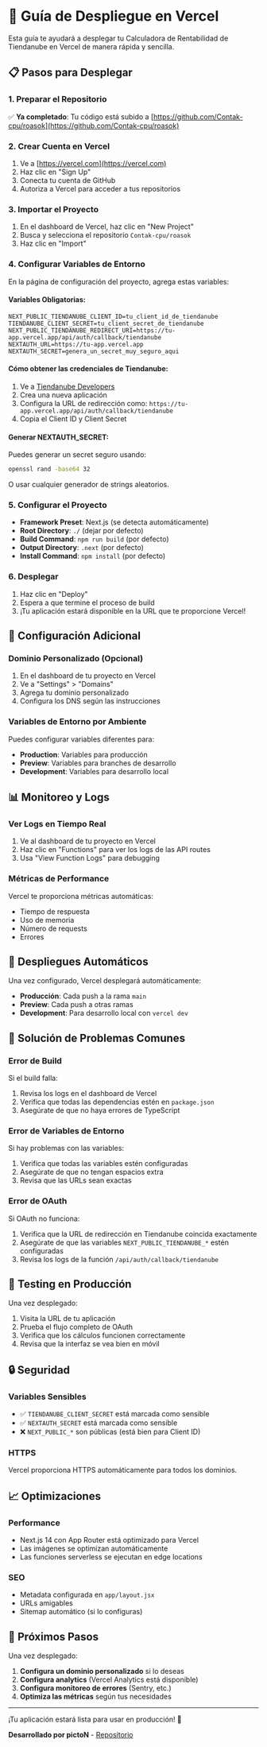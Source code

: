 # 🚀 Guía de Despliegue en Vercel

Esta guía te ayudará a desplegar tu Calculadora de Rentabilidad de Tiendanube en Vercel de manera rápida y sencilla.

## 📋 Pasos para Desplegar

### 1. Preparar el Repositorio

✅ **Ya completado**: Tu código está subido a [https://github.com/Contak-cpu/roasok](https://github.com/Contak-cpu/roasok)

### 2. Crear Cuenta en Vercel

1. Ve a [https://vercel.com](https://vercel.com)
2. Haz clic en "Sign Up"
3. Conecta tu cuenta de GitHub
4. Autoriza a Vercel para acceder a tus repositorios

### 3. Importar el Proyecto

1. En el dashboard de Vercel, haz clic en "New Project"
2. Busca y selecciona el repositorio `Contak-cpu/roasok`
3. Haz clic en "Import"

### 4. Configurar Variables de Entorno

En la página de configuración del proyecto, agrega estas variables:

#### Variables Obligatorias:

```env
NEXT_PUBLIC_TIENDANUBE_CLIENT_ID=tu_client_id_de_tiendanube
TIENDANUBE_CLIENT_SECRET=tu_client_secret_de_tiendanube
NEXT_PUBLIC_TIENDANUBE_REDIRECT_URI=https://tu-app.vercel.app/api/auth/callback/tiendanube
NEXTAUTH_URL=https://tu-app.vercel.app
NEXTAUTH_SECRET=genera_un_secret_muy_seguro_aqui
```

#### Cómo obtener las credenciales de Tiendanube:

1. Ve a [Tiendanube Developers](https://developers.tiendanube.com/)
2. Crea una nueva aplicación
3. Configura la URL de redirección como: `https://tu-app.vercel.app/api/auth/callback/tiendanube`
4. Copia el Client ID y Client Secret

#### Generar NEXTAUTH_SECRET:

Puedes generar un secret seguro usando:

```bash
openssl rand -base64 32
```

O usar cualquier generador de strings aleatorios.

### 5. Configurar el Proyecto

- **Framework Preset**: Next.js (se detecta automáticamente)
- **Root Directory**: `./` (dejar por defecto)
- **Build Command**: `npm run build` (por defecto)
- **Output Directory**: `.next` (por defecto)
- **Install Command**: `npm install` (por defecto)

### 6. Desplegar

1. Haz clic en "Deploy"
2. Espera a que termine el proceso de build
3. ¡Tu aplicación estará disponible en la URL que te proporcione Vercel!

## 🔧 Configuración Adicional

### Dominio Personalizado (Opcional)

1. En el dashboard de tu proyecto en Vercel
2. Ve a "Settings" > "Domains"
3. Agrega tu dominio personalizado
4. Configura los DNS según las instrucciones

### Variables de Entorno por Ambiente

Puedes configurar variables diferentes para:
- **Production**: Variables para producción
- **Preview**: Variables para branches de desarrollo
- **Development**: Variables para desarrollo local

## 📊 Monitoreo y Logs

### Ver Logs en Tiempo Real

1. Ve al dashboard de tu proyecto en Vercel
2. Haz clic en "Functions" para ver los logs de las API routes
3. Usa "View Function Logs" para debugging

### Métricas de Performance

Vercel te proporciona métricas automáticas:
- Tiempo de respuesta
- Uso de memoria
- Número de requests
- Errores

## 🔄 Despliegues Automáticos

Una vez configurado, Vercel desplegará automáticamente:

- **Producción**: Cada push a la rama `main`
- **Preview**: Cada push a otras ramas
- **Development**: Para desarrollo local con `vercel dev`

## 🐛 Solución de Problemas Comunes

### Error de Build

Si el build falla:

1. Revisa los logs en el dashboard de Vercel
2. Verifica que todas las dependencias estén en `package.json`
3. Asegúrate de que no haya errores de TypeScript

### Error de Variables de Entorno

Si hay problemas con las variables:

1. Verifica que todas las variables estén configuradas
2. Asegúrate de que no tengan espacios extra
3. Revisa que las URLs sean exactas

### Error de OAuth

Si OAuth no funciona:

1. Verifica que la URL de redirección en Tiendanube coincida exactamente
2. Asegúrate de que las variables `NEXT_PUBLIC_TIENDANUBE_*` estén configuradas
3. Revisa los logs de la función `/api/auth/callback/tiendanube`

## 📱 Testing en Producción

Una vez desplegado:

1. Visita la URL de tu aplicación
2. Prueba el flujo completo de OAuth
3. Verifica que los cálculos funcionen correctamente
4. Revisa que la interfaz se vea bien en móvil

## 🔒 Seguridad

### Variables Sensibles

- ✅ `TIENDANUBE_CLIENT_SECRET` está marcada como sensible
- ✅ `NEXTAUTH_SECRET` está marcada como sensible
- ❌ `NEXT_PUBLIC_*` son públicas (está bien para Client ID)

### HTTPS

Vercel proporciona HTTPS automáticamente para todos los dominios.

## 📈 Optimizaciones

### Performance

- Next.js 14 con App Router está optimizado para Vercel
- Las imágenes se optimizan automáticamente
- Las funciones serverless se ejecutan en edge locations

### SEO

- Metadata configurada en `app/layout.jsx`
- URLs amigables
- Sitemap automático (si lo configuras)

## 🎯 Próximos Pasos

Una vez desplegado:

1. **Configura un dominio personalizado** si lo deseas
2. **Configura analytics** (Vercel Analytics está disponible)
3. **Configura monitoreo de errores** (Sentry, etc.)
4. **Optimiza las métricas** según tus necesidades

---

¡Tu aplicación estará lista para usar en producción! 🎉

**Desarrollado por pictoN** - [Repositorio](https://github.com/Contak-cpu/roasok)
